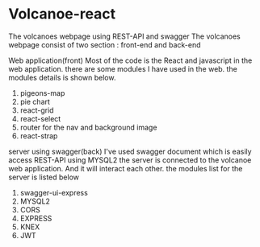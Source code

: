 # Volcanoe-react
The volcanoes webpage using REST-API and swagger
The volcanoes webpage consist of two section : front-end and back-end

Web application(front)
Most of the code is the React and javascript in the web application.
there are some modules I have used in the web. the modules details is shown below.
1. pigeons-map
2. pie chart
3. react-grid
4. react-select
5. router for the nav and background image
6. react-strap

server using swagger(back)
I've used swagger document which is easily access REST-API using MYSQL2
the server is connected to the volcanoe web application. And it will interact each other.
the modules list for the server is listed below 
1. swagger-ui-express
2. MYSQL2
3. CORS
4. EXPRESS
5. KNEX
6. JWT
